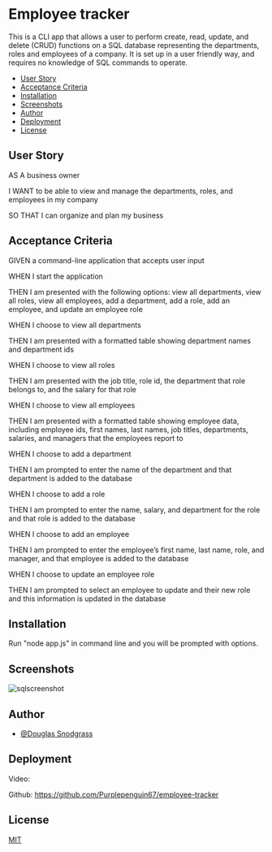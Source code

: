 
# Employee tracker

This is a CLI app that allows a user to perform create, read, update, and delete (CRUD) functions on a SQL database representing the departments, roles and employees of a company. It is set up in a user friendly way, and requires no knowledge of SQL commands to operate.

- [User Story](#user-story)
- [Acceptance Criteria](#acceptance-criteria)
- [Installation](#installation)
- [Screenshots](#screenshots)
- [Author](#author)
- [Deployment](#deployment)
- [License](#license)

## User Story

AS A business owner

I WANT to be able to view and manage the departments, roles, and employees in my company

SO THAT I can organize and plan my business

## Acceptance Criteria

GIVEN a command-line application that accepts user input

WHEN I start the application

THEN I am presented with the following options: view all departments, view all roles, view all employees, add a department, add a role, add an employee, and update an employee role

WHEN I choose to view all departments

THEN I am presented with a formatted table showing department names and department ids

WHEN I choose to view all roles

THEN I am presented with the job title, role id, the department that role belongs to, and the salary for that role

WHEN I choose to view all employees

THEN I am presented with a formatted table showing employee data, including employee ids, first names, last names, job titles, departments, salaries, and managers that the employees report to

WHEN I choose to add a department

THEN I am prompted to enter the name of the department and that department is added to the database

WHEN I choose to add a role

THEN I am prompted to enter the name, salary, and department for the role and that role is added to the database

WHEN I choose to add an employee

THEN I am prompted to enter the employee’s first name, last name, role, and manager, and that employee is added to the database

WHEN I choose to update an employee role

THEN I am prompted to select an employee to update and their new role and this information is updated in the database

## Installation

Run "node app.js" in command line and you will be prompted with options.

## Screenshots

![sqlscreenshot](https://user-images.githubusercontent.com/103548864/192429311-0d321864-f883-4deb-8b15-44357f0a1982.png)


## Author

- [@Douglas Snodgrass](https://www.github.com/purplepenguin67)


## Deployment

Video: 



Github: https://github.com/Purplepenguin67/employee-tracker



## License

[MIT](https://choosealicense.com/licenses/mit/)

